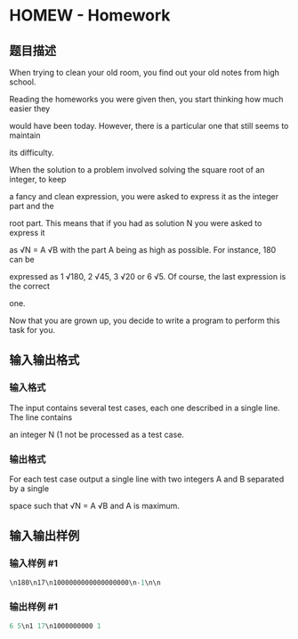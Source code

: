 # HOMEW - Homework

## 题目描述

When trying to clean your old room, you find out your old notes from high school.

Reading the homeworks you were given then, you start thinking how much easier they

would have been today. However, there is a particular one that still seems to maintain

its difficulty.

When the solution to a problem involved solving the square root of an integer, to keep

a fancy and clean expression, you were asked to express it as the integer part and the

root part. This means that if you had as solution N you were asked to express it

as √N = A √B with the part A being as high as possible. For instance, 180 can be

expressed as 1 √180, 2 √45, 3 √20 or 6 √5. Of course, the last expression is the correct

one.

Now that you are grown up, you decide to write a program to perform this task for you.

## 输入输出格式

### 输入格式

The input contains several test cases, each one described in a single line. The line contains

an integer N (1 not be processed as a test case.

### 输出格式

For each test case output a single line with two integers A and B separated by a single

space such that √N = A √B and A is maximum.

## 输入输出样例

### 输入样例 #1

```cpp
\n180\n17\n1000000000000000000\n-1\n\n
```


### 输出样例 #1

```cpp
6 5\n1 17\n1000000000 1
```


